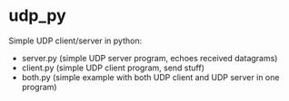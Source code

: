# udp_py

Simple UDP client/server in python:

- server.py (simple UDP server program, echoes received datagrams)
- client.py (simple UDP client program, send stuff)
- both.py (simple example with both UDP client and UDP server in one program)

